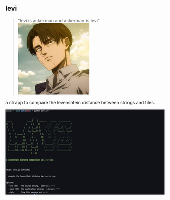 ## levi


> "levi is ackerman and ackerman is levi"
![levi_logo](./assets/levi_is_us.jpeg)

a cli app to compare the levenshtein distance between strings and files.

![working](./assets/cli_v.0.1.0.png)
